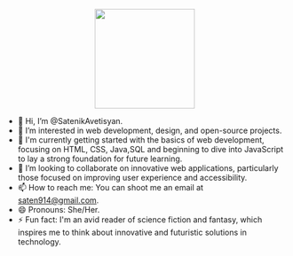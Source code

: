 <p align="center">
<a href="https://github.com/SatenikAvetisyan">
  <img height="180em" src="https://github-readme-stats-eight-theta.vercel.app/api?username=SatenikAvetisyan&show_icons=true&theme=algolia&include_all_commits=true&count_private=true"/>
</a>
</p>


- 👋 Hi, I’m @SatenikAvetisyan.
- 👀 I’m interested in web development, design, and open-source projects.
- 🌱 I'm currently getting started with the basics of web development, focusing on HTML, CSS, Java,SQL and beginning to dive into JavaScript to lay a strong foundation for future learning.
- 💞️ I’m looking to collaborate on innovative web applications, particularly those focused on improving user experience and accessibility.
- 📫 How to reach me: You can shoot me an email at saten914@gmail.com.
- 😄 Pronouns: She/Her.
- ⚡ Fun fact: I'm an avid reader of science fiction and fantasy, which inspires me to think about innovative and futuristic solutions in technology.

